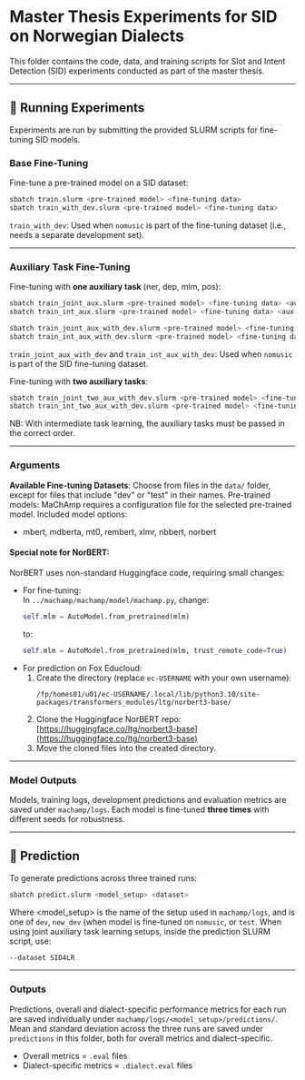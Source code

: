 # Master Thesis Experiments for SID on Norwegian Dialects

This folder contains the code, data, and training scripts for Slot and Intent Detection (SID) experiments conducted as part of the master thesis.

---

## 🚀 Running Experiments
Experiments are run by submitting the provided SLURM scripts for fine-tuning SID models.


### Base Fine-Tuning
Fine-tune a pre-trained model on a SID dataset:
```bash
sbatch train.slurm <pre-trained model> <fine-tuning data>
sbatch train_with_dev.slurm <pre-trained model> <fine-tuning data>
```
`train_with_dev`: Used when `nomusic` is part of the fine-tuning dataset (i.e., needs a separate development set).

---

### Auxiliary Task Fine-Tuning
Fine-tuning with **one auxiliary task** (ner, dep, mlm, pos):
```bash
sbatch train_joint_aux.slurm <pre-trained model> <fine-tuning data> <aux task>
sbatch train_int_aux.slurm <pre-trained model> <fine-tuning data> <aux task>

sbatch train_joint_aux_with_dev.slurm <pre-trained model> <fine-tuning data> <aux task>
sbatch train_int_aux_with_dev.slurm <pre-trained model> <fine-tuning data> <aux task>
```
`train_joint_aux_with_dev` and `train_int_aux_with_dev`: Used when `nomusic` is part of the SID fine-tuning dataset.

Fine-tuning with **two auxiliary tasks**:
```bash
sbatch train_joint_two_aux_with_dev.slurm <pre-trained model> <fine-tuning data> <aux task 1> <aux task 2>
sbatch train_int_two_aux_with_dev.slurm <pre-trained model> <fine-tuning data> <aux task 1> <aux task 2>

```
NB: With intermediate task learning, the auxiliary tasks must be passed in the correct order.

---

### Arguments
**Available Fine-tuning Datasets**: Choose from files in the `data/` folder, except for files that include "dev" or "test" in their names.
Pre-trained models: MaChAmp requires a configuration file for the selected pre-trained model. Included model options:
- mbert, mdberta, mt0, rembert, xlmr, nbbert, norbert

#### Special note for NorBERT:
NorBERT uses non-standard Huggingface code, requiring small changes:
- For fine-tuning:  
    In `../machamp/machamp/model/machamp.py`, change:
    ```python
    self.mlm = AutoModel.from_pretrained(mlm)
    ```
    to:
    ```python
    self.mlm = AutoModel.from_pretrained(mlm, trust_remote_code=True)
    ```
- For prediction on Fox Educloud:  
    1. Create the directory (replace `ec-USERNAME` with your own username):
       ```
       /fp/homes01/u01/ec-USERNAME/.local/lib/python3.10/site-packages/transformers_modules/ltg/norbert3-base/
       ```      
    2. Clone the Huggingface NorBERT repo: [https://huggingface.co/ltg/norbert3-base](https://huggingface.co/ltg/norbert3-base)
    3. Move the cloned files into the created directory.  


---
### Model Outputs
Models, training logs, development predictions and evaluation metrics are saved under `machamp/logs`. Each model is fine-tuned **three times** with different seeds for robustness.


---
## 🔮 Prediction
To generate predictions across three trained runs:
```bash
sbatch predict.slurm <model_setup> <dataset>
```
Where <model_setup> is the name of the setup used in `machamp/logs`, and <dataset> is one of `dev`, `new_dev` (when model is fine-tuned on `nomusic`, or `test`.
When using joint auxiliary task learning setups, inside the prediction SLURM script, use: 
```bash
--dataset SID4LR
```

---

### Outputs
Predictions, overall and dialect-specific performance metrics for each run are saved individually under `machamp/logs/<model_setup>/predictions/`.
Mean and standard deviation across the three runs are saved under `predictions` in this folder, both for overall metrics and dialect-specific.
- Overall metrics = `.eval` files
- Dialect-specific metrics = `.dialect.eval` files
